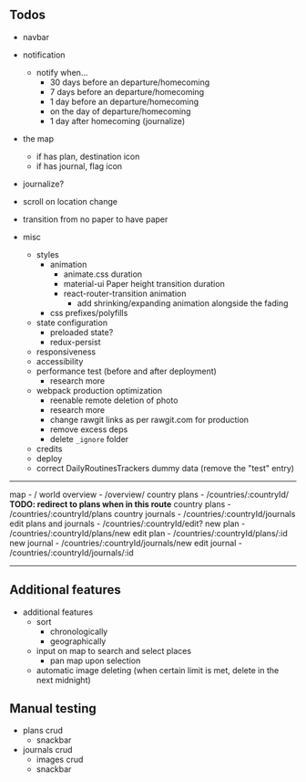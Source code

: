 ## Todos

- navbar

- notification
  - notify when...
    - 30 days before an departure/homecoming
    - 7 days before an departure/homecoming
    - 1 day before an departure/homecoming
    - on the day of departure/homecoming
    - 1 day after homecoming (journalize)

- the map
  - if has plan, destination icon
  - if has journal, flag icon

- journalize?
- scroll on location change
- transition from no paper to have paper

- misc
  - styles
    - animation
      - animate.css duration
      - material-ui Paper height transition duration
      - react-router-transition animation
        - add shrinking/expanding animation alongside the fading
    - css prefixes/polyfills
  - state configuration
    - preloaded state?
    - redux-persist
  - responsiveness
  - accessibility
  - performance test (before and after deployment)
    - research more
  - webpack production optimization
    - reenable remote deletion of photo
    - research more
    - change rawgit links as per rawgit.com for production
    - remove excess deps
    - delete `_ignore` folder
  - credits
  - deploy
  - correct DailyRoutinesTrackers dummy data (remove the "test" entry)

---

map                     - /
world overview          - /overview/
country plans           - /countries/:countryId/ **TODO: redirect to plans when in this route**
country plans           - /countries/:countryId/plans
country journals        - /countries/:countryId/journals
edit plans and journals - /countries/:countryId/edit?
new plan                - /countries/:countryId/plans/new
edit plan               - /countries/:countryId/plans/:id
new journal             - /countries/:countryId/journals/new
edit journal            - /countries/:countryId/journals/:id

---

## Additional features

- additional features
  - sort
    - chronologically
    - geographically
  - input on map to search and select places
    - pan map upon selection
  - automatic image deleting (when certain limit is met, delete in the next midnight)

## Manual testing
- plans crud
  - snackbar
- journals crud
  - images crud
  - snackbar
